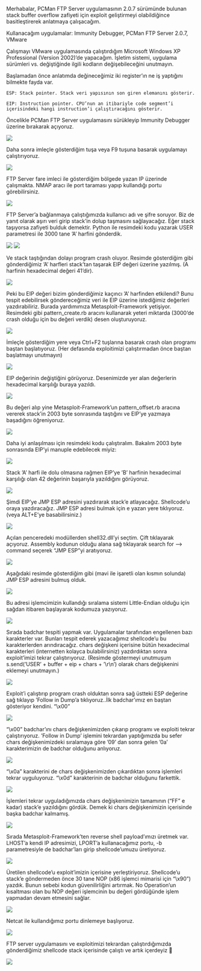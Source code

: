 Merhabalar, PCMan FTP Server uygulamasının 2.0.7 sürümünde bulunan stack buffer overflow zafiyeti için exploit geliştirmeyi olabildiğince basitleştirerek anlatmaya çalışacağım.

>
Kullanacağım uygulamalar: Immunity Debugger, PCMan FTP Server 2.0.7, VMware

Çalışmayı VMware uygulamasında çalıştırdığım Microsoft Windows XP Professional (Version 2002)’de yapacağım. İşletim sistemi, uygulama sürümleri vs. değiştiğinde ilgili kodların değişebileceğini unutmayın.

Başlamadan önce anlatımda değineceğimiz iki register’ın ne iş yaptığını bilmekte fayda var.

~~~
ESP: Stack pointer. Stack veri yapısının son giren elemanını gösterir.

EIP: Instruction pointer. CPU’nun an itibariyle code segment’i içerisindeki hangi instruction’i çalıştıracağını gösterir.
~~~

Öncelikle PCMan FTP Server uygulamasını sürükleyip Immunity Debugger üzerine bırakarak açıyoruz.

![](https://imguploads.net/images/2018/12/05/168d5b6c6dcbdab5f.png)

Daha sonra imleçle gösterdiğim tuşa veya F9 tuşuna basarak uygulamayı çalıştırıyoruz.

![](https://imguploads.net/images/2018/12/05/2.png)

FTP Server fare imleci ile gösterdiğim bölgede yazan IP üzerinde çalışmakta. NMAP aracı ile port taraması yapıp kullandığı portu görebilirsiniz.

![](https://imguploads.net/images/2018/12/05/3.png)

FTP Server’a bağlanmaya çalıştığımızda kullanıcı adı ve şifre soruyor. Biz de yanıt olarak aşırı veri girip stack’in dolup taşmasını sağlayacağız. Eğer stack taşıyorsa zafiyeti bulduk demektir. Python ile resimdeki kodu yazarak USER parametresi ile 3000 tane ’A’ harfini gönderdik.

![](https://imguploads.net/images/2018/12/05/4.png)
![](https://imguploads.net/images/2018/12/05/5.png)

Ve stack taştığından dolayı program crash oluyor. Resimde gösterdiğim gibi gönderdiğimiz ’A’ harfleri stack’tan taşarak EIP değeri üzerine yazılmış. (A harfinin hexadecimal değeri 41’dir).

![](https://imguploads.net/images/2018/12/05/6.png)

Peki bu EIP değeri bizim gönderdiğimiz kaçıncı ’A’ harfinden etkilendi? Bunu tespit edebilirsek göndereceğimiz veri ile EIP üzerine istediğimiz değerleri yazdırabiliriz. Burada yardımımıza Metasploit-Framework yetişiyor. Resimdeki gibi pattern_create.rb aracını kullanarak yeteri miktarda (3000’de crash olduğu için bu değeri verdik) desen oluşturuyoruz.

![](https://imguploads.net/images/2018/12/05/7.png)

İmleçle gösterdiğim yere veya Ctrl+F2 tuşlarına basarak crash olan programı baştan başlatıyoruz. (Her defasında exploitimizi çalıştırmadan önce baştan başlatmayı unutmayın)

![](https://imguploads.net/images/2018/12/05/8.png)

EIP değerinin değiştiğini görüyoruz. Desenimizde yer alan değerlerin hexadecimal karşılığı buraya yazıldı.

![](https://imguploads.net/images/2018/12/05/9.png)

Bu değeri alıp yine Metasploit-Framework’un pattern_offset.rb aracına vererek stack’in 2003 byte sonrasında taştığını ve EIP’ye yazmaya başadığını öğreniyoruz.

![](https://imguploads.net/images/2018/12/05/10.png)

Daha iyi anlaşılması için resimdeki kodu çalıştıralım. Bakalım 2003 byte sonrasında EIP’yi manuple edebilecek miyiz:

![](https://imguploads.net/images/2018/12/05/11.png)

Stack ’A’ harfi ile dolu olmasına rağmen EIP’ye ’B’ harfinin hexadecimal karşılığı olan 42 değerinin başarıyla yazıldığını görüyoruz.

![](https://imguploads.net/images/2018/12/05/12.png)

Şimdi EIP’ye JMP ESP adresini yazdırarak stack’e atlayacağız. Shellcode’u oraya yazdıracağız. JMP ESP adresi bulmak için e yazan yere tıklıyoruz. (veya ALT+E’ye basabilirsiniz.)

![](https://imguploads.net/images/2018/12/05/13.png)

Açılan penceredeki modüllerden shell32.dll’yi seçtim. Çift tıklayarak açıyoruz. Assembly kodunun olduğu alana sağ tıklayarak search for –> command seçerek “JMP ESP”yi aratıyoruz.

![](https://imguploads.net/images/2018/12/05/14.png)

Aşağıdaki resimde gösterdiğim gibi (mavi ile işaretli olan kısmın solunda) JMP ESP adresini bulmuş olduk.

![](https://imguploads.net/images/2018/12/05/15.png)

Bu adresi işlemcimizin kullandığı sıralama sistemi Little-Endian olduğu için sağdan itibaren başlayarak kodumuza yazıyoruz.

![](https://imguploads.net/images/2018/12/05/16.png)

Sırada badchar tespiti yapmak var. Uygulamalar tarafından engellenen bazı karakterler var. Bunları tespit ederek yazacağımız shellcode’u bu karakterlerden arındıracağız. chars değişkeni içerisine bütün hexadecimal karakterleri (internetten kolayca bulabilirsiniz) yazdırdıktan sonra exploit’imizi tekrar çalıştırıyoruz. (Resimde göstermeyi unutmuşum s.send(’USER’ + buffer + eip + chars + ’\\r\\n’) olarak chars değişkenini eklemeyi unutmayın.)

![](https://imguploads.net/images/2018/12/05/17.png)

Exploit’i çalıştırıp program crash olduktan sonra sağ üstteki ESP değerine sağ tıklayıp ’Follow in Dump’a tıklıyoruz..İlk badchar’ımız en baştan gösteriyor kendini. “\\x00”

![](https://imguploads.net/images/2018/12/05/18.png)

“\\x00” badchar’ını chars değişkenimizden çıkarıp programı ve exploiti tekrar çalıştırıyoruz. ’Follow in Dump’ işlemini tekrardan yaptığımızda bu sefer chars değişkenimizdeki sıralamaya göre ’09’ dan sonra gelen ’0a’ karakterimizin de badchar olduğunu anlıyoruz.

![](https://imguploads.net/images/2018/12/05/19.png)

“\\x0a” karakterini de chars değişkenimizden çıkardıktan sonra işlemleri tekrar uyguluyoruz. “\\x0d” karakterinin de badchar olduğunu farkettik.

![](https://imguploads.net/images/2018/12/05/21.png)

İşlemleri tekrar uyguladığımızda chars değişkenimizin tamamının (“FF” e kadar) stack’e yazıldığını gördük. Demek ki chars değişkenimizin içerisinde başka badchar kalmamış.

![](https://imguploads.net/images/2018/12/05/23.png)

Sırada Metasploit-Framework’ten reverse shell payload’ımızı üretmek var. LHOST’a kendi IP adresimizi, LPORT’a kullanacağımız portu, -b parametresiyle de badchar’ları girip shellcode’umuzu üretiyoruz.

![](https://imguploads.net/images/2018/12/05/24.png)

Üretilen shellcode’u exploit’imizin içerisine yerleştiriyoruz. Shellcode’u stack’e göndermeden önce 30 tane NOP (x86 işlemci mimarisi için “\\x90”) yazdık. Bunun sebebi kodun güvenilirliğini artırmak. No Operation’un kısaltması olan bu NOP değeri işlemcinin bu değeri gördüğünde işlem yapmadan devam etmesini sağlar.

![](https://imguploads.net/images/2018/12/05/25.png)

Netcat ile kullandığımız portu dinlemeye başlıyoruz.

![](https://imguploads.net/images/2018/12/05/26.png)

FTP server uygulamasını ve exploitimizi tekrardan çalıştırdığımızda gönderdiğimiz shellcode stack içerisinde çalıştı ve artık içerdeyiz 🙂

![](https://imguploads.net/images/2018/12/05/27.png)